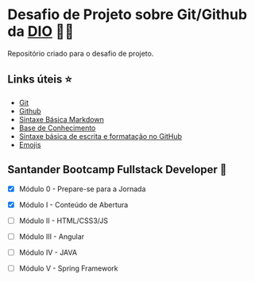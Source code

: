# Desafio de Projeto sobre Git/Github  da [DIO](https://www.dio.me/) :man_technologist: 
Repositório criado para o desafio de projeto.

## Links úteis :star:
+ [Git](https://git-scm.com/)
+ [Github](https://github.com/)
+ [Sintaxe Básica Markdown](https://www.markdownguide.org/basic-syntax/)
+ [Base de Conhecimento](https://portal.revendadesoftware.com.br/manuais/base-de-conhecimento/sintaxe-markdown)
+ [Sintaxe básica de escrita e formatação no GitHub](https://docs.github.com/pt/get-started/writing-on-github/getting-started-with-writing-and-formatting-on-github/basic-writing-and-formatting-syntax)
+ [Emojis](https://github.com/ikatyang/emoji-cheat-sheet/blob/master/README.md)

## Santander Bootcamp Fullstack Developer :rocket:

- [x] Módulo 0 - Prepare-se para a Jornada
- [X] Módulo I - Conteúdo de Abertura
- [ ] Módulo II - HTML/CSS3/JS
- [ ] Módulo III - Angular
- [ ] Módulo IV - JAVA
- [ ] Módulo V - Spring Framework

